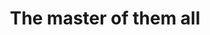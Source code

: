 ---
categories: ['math', 'tweet', 'articles', 'all_articles']
provider_display: "www.economist.com"
provider_name: "www.economist.com"
favicon_url: "http://cdn.static-economist.com/sites/default/files/econfinal_favicon.ico"
title: "The master of them all"
published: "2016-01-09T00:00:00"
source: http://www.economist.com/news/books-and-arts/21685435-impressive-life-impressive-man-master-them-all
thumbnail: http://cdn.static-economist.com/sites/default/files/cf_images/images-magazine/2016/01/09/BK/20160109_BKP508_facebook.jpg
---